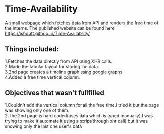 # Time-Availability
A small webpage which fetches data from API and renders the free time of the interns. The published website can be found here https://ishdutt.github.io/Time-Availability/
## Things included:
1.Fetches the data directly from API using XHR calls.<br />
2.Made the tabular layout for storing the data.<br />
3.2nd page creates a timeline graph using google graphs.<br />
4.Added a free time vertical column.<br />

## Objectives that wasn't fullfilled
1.Couldn't add the vertical column for all the free time.I tried it but the page was showing only one of them.<br />
2.The 2nd page is hard coded(uses data which is typed manually).I was trying to make it automate it using a script(through xhr call) but it was showing only the last one user's data.
